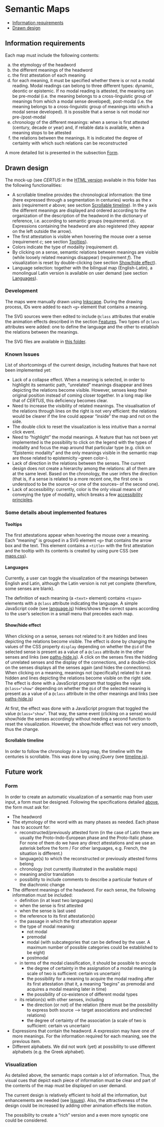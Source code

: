 # Semantic Maps
- [Information requirements](#information-requirements)
- [Drawn design](#drawn-design)

## Information requirements 
Each map must include the following contents:
<ol type="a">
<li>the etymology of the headword</li>
  <li>the different meanings of the headword</li>
  <li>the first attestation of each meaning</li>
  <li>for each meaning, it must be specified whether there is or not a modal reading. Modal readings can belong to three different types: dynamic, deontic or epistemic. If no modal reading is attested, the meaning can be pre-modal (i.e. the meaning belongs to a cross-linguistic group of meanings from which a modal sense developed), post-modal (i.e. the meaning belongs to a cross-linguistic group of meanings into which a modal sense developed). It is possible that a sense is not modal nor pre-/post-modal</li>
  <li>chronology of the different meanings: when a sense is first attested (century, decade or year) and, if reliable data is available, when a meaning stops to be attested</li>
  <li>the relations between the meanings. It is indicated the degree of certainty with which such relations can be reconstructed</li>
</ol>

A more detailed list is presented in the subsection [Form](#form).

## Drawn design
The mock-up (see _CERTUS_ in the [HTML version](https://github.com/WoPoss/semantic_maps/blob/master/drawn-maps/semantic-modal-maps.html) available in this folder has the following functionalities:
- A scrollable timeline provides the chronological information: the time (here expressed through a segmentation in centuries) works as the x axis (requirement _e_ above; see section [Scrollable timeline](#scrollable-timeline)). In the y axis the different meanings are displayed and ordered according to the organization of the description of the headword in the dictionary of reference, i.e. according to semantic groups (requirement _a_). Expressions containing the headword are also registered (they appear on the left outside the arrow).
- The first attestation is visible when hovering the mouse over a sense (requirement _c_; see section [Tooltips](#tooltips)).
- Colors indicate the type of modality (requirement _d_).
- By clicking on a sense, semantic relations between meanings are visible (while loosely related meanings disappear) (requirement _f_). The visualization is reset by double-clicking (see section [Show/hide effect](#show/hide-effect)).
- Language selection: together with the bilingual map (English-Latin), a monolingual Latin version is available on user demand (see section [Languages](#languages)).

### Development
The maps were manually drawn using [Inkscape](https://inkscape.org/). During the drawing process, IDs were added to each `<g>` element that contains a meaning.

The SVG sources were then edited to include `@class` attributes that enable the animation effects described in the section [Features](#some-details-about-implemented-features). Two types of `@class` attributes were added: one to define the language and the other to establish the relations between the meanings.

The SVG files are available in [this folder](https://github.com/WoPoss/semantic_maps/tree/master/drawn-maps/svg).

### Known Issues
List of shortcomings of the current design, including features that have not been implemented yet:
- Lack of a collapse effect. When a meaning is selected, in order to highlight its semantic path, “unrelated” meanings disappear and lines depicting the relations become visible. However, senses keep their original position instead of coming closer together. In a long map like that of _CERTUS_, this deficiency becomes clear.
- Need to increase the visibility of related meanings. The visualisation of the relations through lines on the right is not very efficient: the relations would be clearer if the line could appear “inside” the map and not on the side. 
- The double click to reset the visualization is less intuitive than a normal click event.
- Need to “highlight” the modal meanings. A feature that has not been yet implemented is the possibility to click on the legend with the types of modality and focus the map around that particular type (e.g. click on “Epistemic modality” and the only meanings visible in the semantic map are those related to epistemicity –green color–).
- Lack of direction in the relations between the senses. The current design does not create a hierarchy among the relations: all of them are at the same level. Based on the chronology, the user infers the direction (that is, if a sense is related to a more recent one, the first one is understood to be the source –or one of the sources– of the second one).
- Lack of accessibility: currently, color is the only visual means of conveying the type of modality, which breaks a few [accessibility principles](https://www.w3.org/WAI/fundamentals/accessibility-principles/).

### Some details about implemented features

#### Tooltips
The first attestations appear when hovering the mouse over a meaning. Each “meaning” is grouped in a SVG element `<g>` that contains the arrow box and the text. This element contains a `<title>` with the first attestation and the tooltip with its contents is created by using pure CSS (see [maps.css](https://github.com/WoPoss/semantic_maps/blob/master/drawn-maps/css/maps.css)).

#### Languages
Currently, a user can toggle the visualization of the meanings between English and Latin, although the Latin version is not yet complete (therefore, some senses are blank).

The definition of each meaning (a `<text>` element) contains `<tspan>` elements with a `@class` attribute indicating the language. A simple JavaScript code (see [language.js](https://github.com/WoPoss/semantic_maps/blob/master/drawn-maps/js/language.js)) hides/shows the correct spans according to the user’s selection in a small menu that precedes each map.

#### Show/hide effect
When clicking on a sense, senses not related to it are hidden and lines depicting the relations become visible. The effect is done by changing the values of the CSS property `display` depending on whether the `@id` of the selected sense is present as a value of a `@class` attribute in the other senses and links (see [paths-hide.js](https://github.com/WoPoss/semantic_maps/blob/master/drawn-maps/js/paths-hide.js)). A click on the senses fires the hidding of unrelated senses and the display of the connections, and a double-click on the senses displays all the senses again (and hides the connections).
When clicking on a meaning, meanings not (specifically) related to it are hidden and lines depicting the relations become visible on the right side. The effect is done with a JavaScript program that toggles the value `@class="show"` depending on whether the `@id` of the selected meaning is present as a value of a `@class` attribute in the other meanings and links (see [paths-hide.js](https://github.com/WoPoss/semantic_maps/blob/master/drawn-maps/js/paths-hide.js))

At first, the effect was done with a JavaScript program that toggled the value `@class="show"`. That way, the same event (clicking on a sense) would show/hide the senses accordingly without needing a second function to reset the visualization. However, the show/hide effect was not very smooth, thus the change.

#### Scrollable timeline
In order to follow the chronology in a long map, the timeline with the centuries is scrollable. This was done by using jQuery (see [timeline.js](https://github.com/WoPoss/semantic_maps/blob/master/drawn-maps/js/timeline.js)).

## Future work
### Form
In order to create an automatic visualization of a semantic map from user input, a form must be designed. Following the specifications detailed [above](#information-requirements), the form must ask for:
- The headword
- The etymology of the word with as many phases as needed. Each phase has to account for:
    - reconstructed/previously attested form (in the case of Latin there are usually the Proto-Indo-European phase and the Proto-Italic phase. For none of them do we have any direct attestations and we use an asterisk before the form / For other languages, e.g. French, the situation is different.)
    - language(s) to which the reconstructed or previously attested forms belong 
    - chronology (not currently illustrated in the available maps)
    - meaning and/or translation
    - possibility to include comments to describe a particular feature of the diachronic change
- The different meanings of the headword. For each sense, the following information must be included:
    - definition (in at least two languages)
    - when the sense is first attested
    - when the sense is last used
    - the reference to its first attestation(s)
    - the passage in which the first attestation appear
    - the type of modal meaning:
        - not modal
        - premodal
        - modal (with subcategories that can be defined by the user. A maximum number of possible categories could be established to be eight)
        - postmodal
    - in terms of the modal classification, it should be possible to encode 
        - the degree of certainty in the assignation of a modal meaning (a scale of two is sufficient: certain vs uncertain)
        - the possibility for a meaning to acquire the modal reading after its first attestation (that it, a meaning “begins” as premodal and acquires a modal meaning later in time)
        - the possibility of co-existence of different modal types 
    - its relation(s) with other senses, including 
        - the direction (or not) of the relation (there must be the possibility to express both source --> target associations and undirected relations)
        - the degree of certainty of the association (a scale of two is sufficient: certain vs uncertain)
- Expressions that contain the headword. A expression may have one of more meanings. For the information required for each meaning, see the previous item.
- Different alphabets. We did not work (yet) at possibility to use different alphabets (e.g. the Greek alphabet). 

### Visualization
As detailed above, the semantic maps contain a lot of information. Thus, the visual cues that depict each piece of information must be clear and part of the contents of the map must be displayed on user demand.

The current design is relatively efficient to hold all the information, but enhancements are needed (see [Issues](#issues)). Also, the attractiveness of the design could be increased by adding other animation effects like motion.

The possibility to create a “rich” version and a even more synoptic one could be considered.




